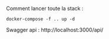 Comment lancer toute la stack :

```
docker-compose -f .. up -d
```

Swagger api : http://localhost:3000/api/